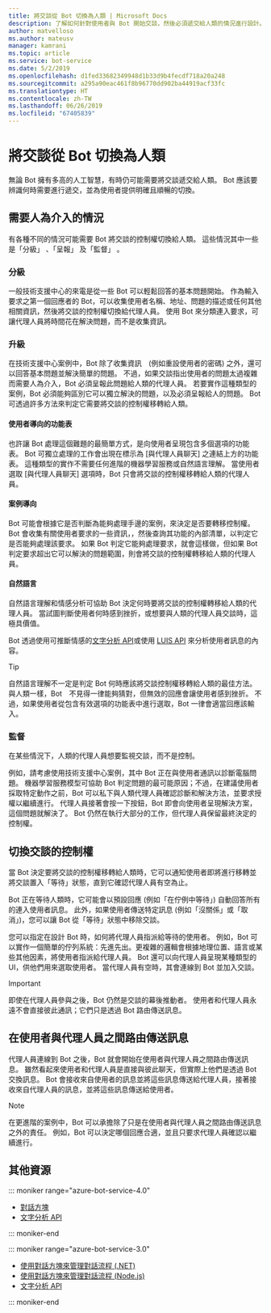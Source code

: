 ```yaml
---
title: 將交談從 Bot 切換為人類 | Microsoft Docs
description: 了解如何針對使用者與 Bot 開始交談，然後必須遞交給人類的情況進行設計。
author: matvelloso
ms.author: mateusv
manager: kamrani
ms.topic: article
ms.service: bot-service
ms.date: 5/2/2019
ms.openlocfilehash: d1fed33682349948d1b33d9b4fecdf718a20a248
ms.sourcegitcommit: a295a90eac461f8b96770dd902ba44919acf33fc
ms.translationtype: HT
ms.contentlocale: zh-TW
ms.lasthandoff: 06/26/2019
ms.locfileid: "67405839"
---
```

# <a name="transition-conversations-from-bot-to-human"></a>將交談從 Bot 切換為人類

無論 Bot 擁有多高的人工智慧，有時仍可能需要將交談遞交給人類。 Bot 應該要辨識何時需要進行遞交，並為使用者提供明確且順暢的切換。

## <a name="scenarios-that-require-human-involvement"></a>需要人為介入的情況

有各種不同的情況可能需要 Bot 將交談的控制權切換給人類。 這些情況其中一些是「分級」  、「呈報」  及「監督」  。 

### <a name="triage"></a>分級

一般技術支援中心的來電是從一些 Bot 可以輕鬆回答的基本問題開始。 作為輸入要求之第一個回應者的 Bot，可以收集使用者名稱、地址、問題的描述或任何其他相關資訊，然後將交談的控制權切換給代理人員。 使用 Bot 來分類連入要求，可讓代理人員將時間花在解決問題，而不是收集資訊。

### <a name="escalation"></a>升級

在技術支援中心案例中，Bot 除了收集資訊　(例如重設使用者的密碼) 之外，還可以回答基本問題並解決簡單的問題。 不過，如果交談指出使用者的問題太過複雜而需要人為介入，Bot 必須呈報此問題給人類的代理人員。 若要實作這種類型的案例，Bot 必須能夠區別它可以獨立解決的問題，以及必須呈報給人的問題。 Bot 可透過許多方法來判定它需要將交談的控制權移轉給人類。 

#### <a name="user-driven-menus"></a>使用者導向的功能表

也許讓 Bot 處理這個難題的最簡單方式，是向使用者呈現包含多個選項的功能表。 Bot 可獨立處理的工作會出現在標示為 [與代理人員聊天] 之連結上方的功能表。 這種類型的實作不需要任何進階的機器學習服務或自然語言理解。 當使用者選取 [與代理人員聊天] 選項時，Bot 只會將交談的控制權移轉給人類的代理人員。 

#### <a name="scenario-driven"></a>案例導向

Bot 可能會根據它是否判斷為能夠處理手邊的案例，來決定是否要轉移控制權。 Bot 會收集有關使用者要求的一些資訊，，然後查詢其功能的內部清單，以判定它是否能夠處理該要求。 如果 Bot 判定它能夠處理要求，就會這樣做，但如果 Bot 判定要求超出它可以解決的問題範圍，則會將交談的控制權轉移給人類的代理人員。

#### <a name="natural-language"></a>自然語言

自然語言理解和情感分析可協助 Bot 決定何時要將交談的控制權轉移給人類的代理人員。 當試圖判斷使用者何時感到挫折，或想要與人類的代理人員交談時，這極具價值。 
 
Bot 透過使用可推斷情感的<a href="https://www.microsoft.com/cognitive-services/text-analytics-api" target="blank">文字分析 API</a>或使用 <a href="https://www.luis.ai" target="_blank">LUIS API</a> 來分析使用者訊息的內容。 


> [!TIP]
> 自然語言理解不一定是判定 Bot 何時應該將交談控制權移轉給人類的最佳方法。 與人類一樣，Bot　不見得一律能夠猜對，但無效的回應會讓使用者感到挫折。 不過，如果使用者從包含有效選項的功能表中進行選取，Bot 一律會適當回應該輸入。 

### <a name="supervision"></a>監督

在某些情況下，人類的代理人員想要監視交談，而不是控制。

例如，請考慮使用技術支援中心案例，其中 Bot 正在與使用者通訊以診斷電腦問題。 機器學習服務模型可協助 Bot 判定問題的最可能原因；不過，在建議使用者採取特定動作之前，Bot 可以私下與人類代理人員確認診斷和解決方法，並要求授權以繼續進行。 代理人員接著會按一下按鈕，Bot 即會向使用者呈現解決方案，這個問題就解決了。 Bot 仍然在執行大部分的工作，但代理人員保留最終決定的控制權。 

## <a name="transitioning-control-of-the-conversation"></a>切換交談的控制權 

當 Bot 決定要將交談的控制權移轉給人類時，它可以通知使用者即將進行移轉並將交談置入「等待」狀態，直到它確認代理人員有空為止。 

Bot 正在等待人類時，它可能會以預設回應 (例如「在佇例中等待」) 自動回答所有的連入使用者訊息。 此外，如果使用者傳送特定訊息 (例如「沒關係」或「取消」)，您可以讓 Bot 從「等待」狀態中移除交談。

您可以指定在設計 Bot 時，如何將代理人員指派給等待的使用者。 例如，Bot 可以實作一個簡單的佇列系統：先進先出。更複雜的邏輯會根據地理位置、語言或某些其他因素，將使用者指派給代理人員。 Bot 還可以向代理人員呈現某種類型的 UI，供他們用來選取使用者。 當代理人員有空時，其會連線到 Bot 並加入交談。

> [!IMPORTANT]
> 即使在代理人員參與之後，Bot 仍然是交談的幕後推動者。 使用者和代理人員永遠不會直接彼此通訊；它們只是透過 Bot 路由傳送訊息。 

## <a name="routing-messages-between-user-and-agent"></a>在使用者與代理人員之間路由傳送訊息

代理人員連線到 Bot 之後，Bot 就會開始在使用者與代理人員之間路由傳送訊息。 雖然看起來使用者和代理人員是直接與彼此聊天，但實際上他們是透過 Bot 交換訊息。 Bot 會接收來自使用者的訊息並將這些訊息傳送給代理人員，接著接收來自代理人員的訊息，並將這些訊息傳送給使用者。 

> [!NOTE]
> 在更進階的案例中，Bot 可以承擔除了只是在使用者與代理人員之間路由傳送訊息之外的責任。 例如，Bot 可以決定哪個回應合適，並且只要求代理人員確認以繼續進行。

## <a name="additional-resources"></a>其他資源

::: moniker range="azure-bot-service-4.0"

- [對話方塊](v4sdk/bot-builder-dialog-manage-conversation-flow.md)
- <a href="https://www.microsoft.com/cognitive-services/text-analytics-api" target="blank">文字分析 API</a>

::: moniker-end

::: moniker range="azure-bot-service-3.0"

- [使用對話方塊來管理對話流程 (.NET)](~/dotnet/bot-builder-dotnet-manage-conversation-flow.md)
- [使用對話方塊來管理對話流程 (Node.js)](~/nodejs/bot-builder-nodejs-manage-conversation-flow.md)
- <a href="https://www.microsoft.com/cognitive-services/text-analytics-api" target="blank">文字分析 API</a>


::: moniker-end

